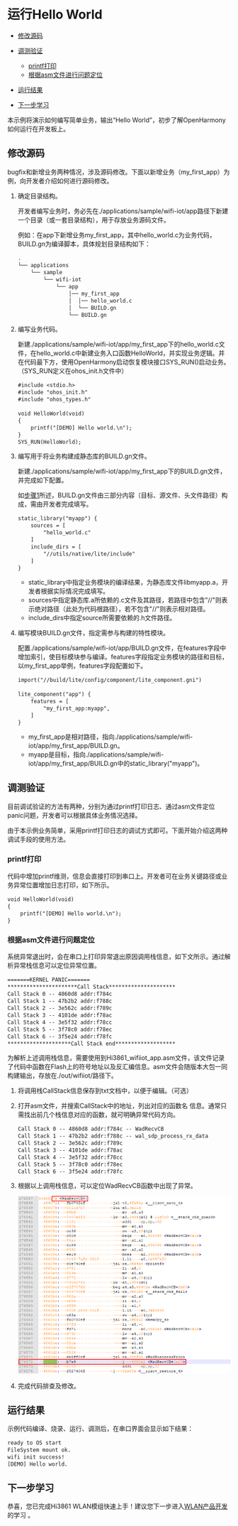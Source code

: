 # 运行Hello World<a name="ZH-CN_TOPIC_0000001128311062"></a>

-   [修改源码](#section79601457101015)
-   [调测验证](#section1621064881419)
    -   [printf打印](#section5204547123316)
    -   [根据asm文件进行问题定位](#section15919111423416)

-   [运行结果](#section18115713118)
-   [下一步学习](#section9712145420182)

本示例将演示如何编写简单业务，输出“Hello World”，初步了解OpenHarmony 如何运行在开发板上。

## 修改源码<a name="section79601457101015"></a>

bugfix和新增业务两种情况，涉及源码修改。下面以新增业务（my\_first\_app）为例，向开发者介绍如何进行源码修改。

1.  <a name="li5479332115116"></a>确定目录结构。

    开发者编写业务时，务必先在./applications/sample/wifi-iot/app路径下新建一个目录（或一套目录结构），用于存放业务源码文件。

    例如：在app下新增业务my\_first\_app，其中hello\_world.c为业务代码，BUILD.gn为编译脚本，具体规划目录结构如下：

    ```
    .
    └── applications
        └── sample
            └── wifi-iot
                └── app
                    │── my_first_app
                    │  │── hello_world.c
                    │  └── BUILD.gn
                    └── BUILD.gn
    ```

2.  编写业务代码。

    新建./applications/sample/wifi-iot/app/my\_first\_app下的hello\_world.c文件，在hello\_world.c中新建业务入口函数HelloWorld，并实现业务逻辑。并在代码最下方，使用OpenHarmony启动恢复模块接口SYS\_RUN\(\)启动业务。（SYS\_RUN定义在ohos\_init.h文件中）

    ```
    #include <stdio.h>
    #include "ohos_init.h"
    #include "ohos_types.h"
    
    void HelloWorld(void)
    {
        printf("[DEMO] Hello world.\n");
    }
    SYS_RUN(HelloWorld);
    ```

3.  编写用于将业务构建成静态库的BUILD.gn文件。

    新建./applications/sample/wifi-iot/app/my\_first\_app下的BUILD.gn文件，并完成如下配置。

    如[步骤1](#li5479332115116)所述，BUILD.gn文件由三部分内容（目标、源文件、头文件路径）构成，需由开发者完成填写。

    ```
    static_library("myapp") {
        sources = [
            "hello_world.c"
        ]
        include_dirs = [
            "//utils/native/lite/include"
        ]
    }
    ```

    -   static\_library中指定业务模块的编译结果，为静态库文件libmyapp.a，开发者根据实际情况完成填写。
    -   sources中指定静态库.a所依赖的.c文件及其路径，若路径中包含"//"则表示绝对路径（此处为代码根路径），若不包含"//"则表示相对路径。
    -   include\_dirs中指定source所需要依赖的.h文件路径。

4.  编写模块BUILD.gn文件，指定需参与构建的特性模块。

    配置./applications/sample/wifi-iot/app/BUILD.gn文件，在features字段中增加索引，使目标模块参与编译。features字段指定业务模块的路径和目标，以my\_first\_app举例，features字段配置如下。

    ```
    import("//build/lite/config/component/lite_component.gni")
    
    lite_component("app") {
        features = [
            "my_first_app:myapp",
        ]
    }
    ```

    -   my\_first\_app是相对路径，指向./applications/sample/wifi-iot/app/my\_first\_app/BUILD.gn。
    -   myapp是目标，指向./applications/sample/wifi-iot/app/my\_first\_app/BUILD.gn中的static\_library\("myapp"\)。


## 调测验证<a name="section1621064881419"></a>

目前调试验证的方法有两种，分别为通过printf打印日志、通过asm文件定位panic问题，开发者可以根据具体业务情况选择。

由于本示例业务简单，采用printf打印日志的调试方式即可。下面开始介绍这两种调试手段的使用方法。

### printf打印<a name="section5204547123316"></a>

代码中增加printf维测，信息会直接打印到串口上。开发者可在业务关键路径或业务异常位置增加日志打印，如下所示。

```
void HelloWorld(void)
{
    printf("[DEMO] Hello world.\n");
}
```

### 根据asm文件进行问题定位<a name="section15919111423416"></a>

系统异常退出时，会在串口上打印异常退出原因调用栈信息，如下文所示。通过解析异常栈信息可以定位异常位置。

```
=======KERNEL PANIC=======
**********************Call Stack*********************
Call Stack 0 -- 4860d8 addr:f784c
Call Stack 1 -- 47b2b2 addr:f788c
Call Stack 2 -- 3e562c addr:f789c
Call Stack 3 -- 4101de addr:f78ac
Call Stack 4 -- 3e5f32 addr:f78cc
Call Stack 5 -- 3f78c0 addr:f78ec
Call Stack 6 -- 3f5e24 addr:f78fc
********************Call Stack end*******************
```

为解析上述调用栈信息，需要使用到Hi3861\_wifiiot\_app.asm文件，该文件记录了代码中函数在Flash上的符号地址以及反汇编信息。asm文件会随版本大包一同构建输出，存放在./out/wifiiot/路径下。

1.  将调用栈CallStack信息保存到txt文档中，以便于编辑。（可选）
2.  打开asm文件，并搜索CallStack中的地址，列出对应的函数名 信息。通常只需找出前几个栈信息对应的函数，就可明确异常代码方向。

    ```
    Call Stack 0 -- 4860d8 addr:f784c -- WadRecvCB
    Call Stack 1 -- 47b2b2 addr:f788c -- wal_sdp_process_rx_data
    Call Stack 2 -- 3e562c addr:f789c
    Call Stack 3 -- 4101de addr:f78ac
    Call Stack 4 -- 3e5f32 addr:f78cc
    Call Stack 5 -- 3f78c0 addr:f78ec
    Call Stack 6 -- 3f5e24 addr:f78fc
    ```

3.  根据以上调用栈信息，可以定位WadRecvCB函数中出现了异常。

    ![](figure/WadRecvCB-function.png)

4.  完成代码排查及修改。

## 运行结果<a name="section18115713118"></a>

示例代码编译、烧录、运行、调测后，在串口界面会显示如下结果：

```
ready to OS start
FileSystem mount ok.
wifi init success!
[DEMO] Hello world.
```

## 下一步学习<a name="section9712145420182"></a>

恭喜，您已完成Hi3861 WLAN模组快速上手！建议您下一步进入[WLAN产品开发](../guide/device-wlan.md)的学习 。

